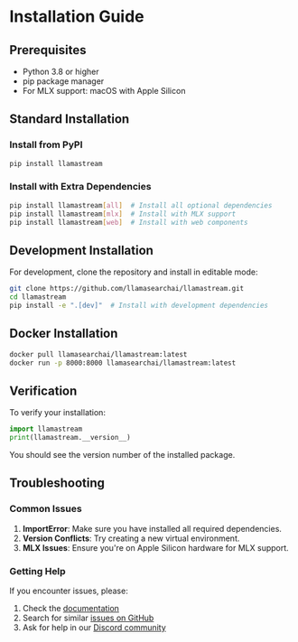 # Installation Guide

## Prerequisites

- Python 3.8 or higher
- pip package manager
- For MLX support: macOS with Apple Silicon

## Standard Installation

### Install from PyPI

```bash
pip install llamastream
```

### Install with Extra Dependencies

```bash
pip install llamastream[all]  # Install all optional dependencies
pip install llamastream[mlx]  # Install with MLX support
pip install llamastream[web]  # Install with web components
```

## Development Installation

For development, clone the repository and install in editable mode:

```bash
git clone https://github.com/llamasearchai/llamastream.git
cd llamastream
pip install -e ".[dev]"  # Install with development dependencies
```

## Docker Installation

```bash
docker pull llamasearchai/llamastream:latest
docker run -p 8000:8000 llamasearchai/llamastream:latest
```

## Verification

To verify your installation:

```python
import llamastream
print(llamastream.__version__)
```

You should see the version number of the installed package.

## Troubleshooting

### Common Issues

1. **ImportError**: Make sure you have installed all required dependencies.
2. **Version Conflicts**: Try creating a new virtual environment.
3. **MLX Issues**: Ensure you're on Apple Silicon hardware for MLX support.

### Getting Help

If you encounter issues, please:

1. Check the [documentation](https://llamasearchai.github.io/llamastream/)
2. Search for similar [issues on GitHub](https://github.com/llamasearchai/llamastream/issues)
3. Ask for help in our [Discord community](https://discord.gg/llamasearch)
